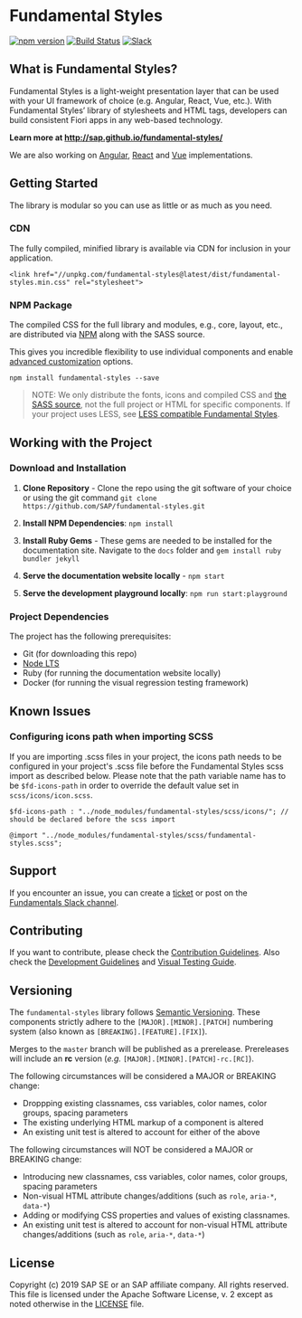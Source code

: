 # Fundamental Styles

[![npm version](https://badge.fury.io/js/fundamental-styles.svg)](https://badge.fury.io/js/fundamental-styles)
[![Build Status](https://travis-ci.org/SAP/fundamental-styles.svg?branch=master)](https://travis-ci.org/SAP/fundamental-styles)
[![Slack](https://img.shields.io/badge/slack-ui--fundamentals-blue.svg?logo=slack)](https://ui-fundamentals.slack.com)

## What is Fundamental Styles?

Fundamental Styles is a light-weight presentation layer that can be used with your UI framework of choice (e.g. Angular, React, Vue, etc.). With Fundamental Styles’ library of stylesheets and HTML tags, developers can build consistent Fiori apps in any web-based technology.

**Learn more at http://sap.github.io/fundamental-styles/**

We are also working on [Angular](https://github.com/SAP/fundamental-ngx), [React](https://github.com/SAP/fundamental-react) and [Vue](https://github.com/SAP/fundamental-vue) implementations.


## Getting Started
The library is modular so you can use as little or as much as you need.

### CDN
The fully compiled, minified library is available via CDN for inclusion in your application.

```
<link href="//unpkg.com/fundamental-styles@latest/dist/fundamental-styles.min.css" rel="stylesheet">
```

### NPM Package

The compiled CSS for the full library and modules, e.g., core, layout, etc., are distributed via [NPM](https://www.npmjs.com/package/fundamental-styles) along with the SASS source.

This gives you incredible flexibility to use individual components and enable [advanced customization](https://github.com/SAP/fundamental-styles/wiki/Advanced-Customization) options.

````
npm install fundamental-styles --save
````

> NOTE: We only distribute the fonts, icons and compiled CSS and [the SASS source](https://github.com/SAP/fundamental-styles/tree/master/scss), not the full project or HTML for specific components. If your project uses LESS, see [LESS compatible Fundamental Styles](https://github.com/SAP/fundamental-styles/wiki/LESS-compatible-fundamental-styles).


## Working with the Project

### Download and Installation

1. **Clone Repository** - Clone the repo using the git software of your choice or using the git command `git clone https://github.com/SAP/fundamental-styles.git`

1. **Install NPM Dependencies**: `npm install`

1. **Install Ruby Gems** - These gems are needed to be installed for the documentation site. Navigate to the `docs` folder and `gem install ruby bundler jekyll`

1. **Serve the documentation website locally** - `npm start`

1. **Serve the development playground locally**: `npm run start:playground`

### Project Dependencies
The project has the following prerequisites:

* Git (for downloading this repo)
* [Node LTS](https://nodejs.org/)
* Ruby (for running the documentation website locally)
* Docker (for running the visual regression testing framework)


## Known Issues

### Configuring icons path when importing SCSS

If you are importing .scss files in your project, the icons path needs to be configured in your project's .scss file before the Fundamental Styles scss import as described below. Please note that the path variable name has to be `$fd-icons-path` in order to override the default value set in `scss/icons/icon.scss`.

```
$fd-icons-path : "../node_modules/fundamental-styles/scss/icons/"; // should be declared before the scss import

@import "../node_modules/fundamental-styles/scss/fundamental-styles.scss";

```

## Support

If you encounter an issue, you can create a [ticket](https://github.com/SAP/fundamental-styles/issues/new/choose) or post on the [Fundamentals Slack channel](https://join.slack.com/t/ui-fundamentals/shared_invite/enQtNTIzOTU0Mzc2NTc5LThlOTYxOGE3NGIzZDY3MGYyNjRiYWFlM2U0OGFjMGQ5YTA1MWU0ZjRjOTZmMGIzYWU1MmMyNzNjMjJhNzZhYzY).


## Contributing

If you want to contribute, please check the [Contribution Guidelines](https://github.com/SAP/fundamental-styles/wiki/Contribution-Guidelines). Also check the [Development Guidelines](https://github.com/SAP/fundamental-styles/wiki/Development-Guidelines) and [Visual Testing Guide](https://github.com/SAP/fundamental-styles/wiki/Visual-Testing).


## Versioning

The `fundamental-styles` library follows [Semantic Versioning](https://semver.org/). These components strictly adhere to the `[MAJOR].[MINOR].[PATCH]` numbering system (also known as `[BREAKING].[FEATURE].[FIX]`).

Merges to the `master` branch will be published as a prerelease. Prereleases will include an **rc** version (_e.g._ `[MAJOR].[MINOR].[PATCH]-rc.[RC]`).

The following circumstances will be considered a MAJOR or BREAKING change:
* Droppping existing classnames, css variables, color names, color groups, spacing parameters
* The existing underlying HTML markup of a component is altered
* An existing unit test is altered to account for either of the above

The following circumstances will NOT be considered a MAJOR or BREAKING change:
* Introducing new  classnames, css variables, color names, color groups, spacing parameters
* Non-visual HTML attribute changes/additions (such as `role`, `aria-*`, `data-*`)
* Adding or modifying CSS properties and values of existing classnames.
* An existing unit test is altered to account for non-visual HTML attribute changes/additions (such as `role`, `aria-*`, `data-*`)

## License

Copyright (c) 2019 SAP SE or an SAP affiliate company. All rights reserved.
This file is licensed under the Apache Software License, v. 2 except as noted otherwise in the [LICENSE](https://github.com/SAP/fundamental-styles/blob/master/LICENSE) file.
